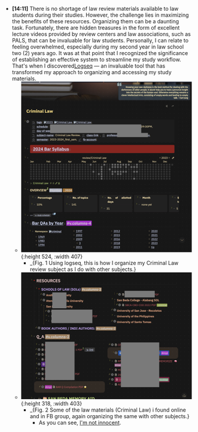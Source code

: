 - **[14:11]** There is no shortage of law review materials available to law students during their studies. However, the challenge lies in maximizing the benefits of these resources. Organizing them can be a daunting task. Fortunately, there are hidden treasures in the form of excellent lecture videos provided by review centers and law associations, such as PALS, that can be invaluable for law students. Personally, I can relate to feeling overwhelmed, especially during my second year in law school two (2) years ago. It was at that point that I recognized the significance of establishing an effective system to streamline my study workflow. That's when I discovered[Logseq]([[app/logseq]]) — an invaluable tool that has transformed my approach to organizing and accessing my study materials.
	- ![](../assets/Screenshot_2023-10-07_2.25.46_PM.png){:height 524, :width 407}
		- _{Fig. 1 Using logseq, this is how I organize my Criminal Law review subject as I do with other subjects.}
	- ![](../assets/Screenshot_2023-10-07_2.26.53_PM.png){:height 318, :width 403}
		- _{Fig. 2 Some of the law materials (Criminal Law) i found online and in FB group, again organizing the same with other subjects.}
			- As you can see, [I'm not innocent](((651ba20e-e398-4769-9522-a027348d601c))).